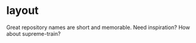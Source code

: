 # layout
Great repository names are short and memorable. Need inspiration? How about supreme-train?
